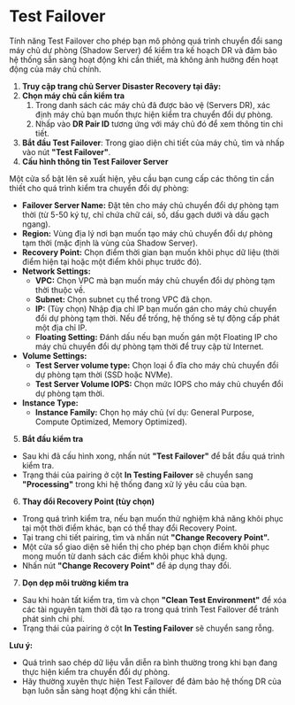 # Test Failover

Tính năng Test Failover cho phép bạn mô phỏng quá trình chuyển đổi sang máy chủ dự phòng (Shadow Server) để kiểm tra kế hoạch DR và đảm bảo hệ thống sẵn sàng hoạt động khi cần thiết, mà không ảnh hưởng đến hoạt động của máy chủ chính.

1. **Truy cập trang chủ Server Disaster Recovery tại đây:**&#x20;
2. **Chọn máy chủ cần kiểm tra**
   1. Trong danh sách các máy chủ đã được bảo vệ (Servers DR), xác định máy chủ bạn muốn thực hiện kiểm tra chuyển đổi dự phòng.
   2. Nhấp vào **DR Pair ID** tương ứng với máy chủ đó để xem thông tin chi tiết.
3. **Bắt đầu Test Failover**: Trong giao diện chi tiết của máy chủ, tìm và nhấp vào nút **"Test Failover"**.
4. **Cấu hình thông tin Test Failover Server**

Một cửa sổ bật lên sẽ xuất hiện, yêu cầu bạn cung cấp các thông tin cần thiết cho quá trình kiểm tra chuyển đổi dự phòng:

* **Failover Server Name:** Đặt tên cho máy chủ chuyển đổi dự phòng tạm thời (từ 5-50 ký tự, chỉ chứa chữ cái, số, dấu gạch dưới và dấu gạch ngang).
* **Region:** Vùng địa lý nơi bạn muốn tạo máy chủ chuyển đổi dự phòng tạm thời (mặc định là vùng của Shadow Server).
* **Recovery Point:** Chọn điểm thời gian bạn muốn khôi phục dữ liệu (thời điểm hiện tại hoặc một điểm khôi phục trước đó).
* **Network Settings:**
  * **VPC:** Chọn VPC mà bạn muốn máy chủ chuyển đổi dự phòng tạm thời thuộc về.
  * **Subnet:** Chọn subnet cụ thể trong VPC đã chọn.
  * **IP:** (Tùy chọn) Nhập địa chỉ IP bạn muốn gán cho máy chủ chuyển đổi dự phòng tạm thời. Nếu để trống, hệ thống sẽ tự động cấp phát một địa chỉ IP.
  * **Floating Setting:** Đánh dấu nếu bạn muốn gán một Floating IP cho máy chủ chuyển đổi dự phòng tạm thời để truy cập từ Internet.
* **Volume Settings:**
  * **Test Server volume type:** Chọn loại ổ đĩa cho máy chủ chuyển đổi dự phòng tạm thời (SSD hoặc NVMe).
  * **Test Server Volume IOPS:** Chọn mức IOPS cho máy chủ chuyển đổi dự phòng tạm thời.
* **Instance Type:**
  * **Instance Family:** Chọn họ máy chủ (ví dụ: General Purpose, Compute Optimized, Memory Optimized).

5. **Bắt đầu kiểm tra**

* Sau khi đã cấu hình xong, nhấn nút **"Test Failover"** để bắt đầu quá trình kiểm tra.
* Trạng thái của pairing ở cột **In Testing Failover** sẽ chuyển sang **"Processing"** trong khi hệ thống đang xử lý yêu cầu của bạn.

6. **Thay đổi Recovery Point (tùy chọn)**

* Trong quá trình kiểm tra, nếu bạn muốn thử nghiệm khả năng khôi phục tại một thời điểm khác, bạn có thể thay đổi Recovery Point.
* Tại trang chi tiết pairing, tìm và nhấn nút **"Change Recovery Point".**
* Một cửa sổ giao diện sẽ hiển thị cho phép bạn chọn điểm khôi phục mong muốn từ danh sách các điểm khôi phục khả dụng.
* Nhấn nút **"Change Recovery Point"** để áp dụng thay đổi.

7. **Dọn dẹp môi trường kiểm tra**

* Sau khi hoàn tất kiểm tra, tìm và chọn **"Clean Test Environment"** để xóa các tài nguyên tạm thời đã tạo ra trong quá trình Test Failover để tránh phát sinh chi phí.
* Trạng thái của pairing ở cột **In Testing Failover** sẽ chuyển sang rỗng.

**Lưu ý:**

* Quá trình sao chép dữ liệu vẫn diễn ra bình thường trong khi bạn đang thực hiện kiểm tra chuyển đổi dự phòng.
* Hãy thường xuyên thực hiện Test Failover để đảm bảo hệ thống DR của bạn luôn sẵn sàng hoạt động khi cần thiết.
